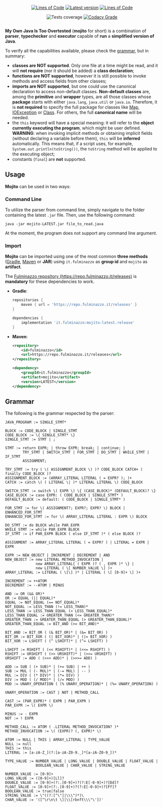 <p align="center">
    <a href="https://app.codacy.com/gh/Fulminazzo/mojito/"><img src="https://fulminazzo.it/badge/code/Fulminazzo/mojito?type=code" alt="Lines of Code" /></a>
    <a href="../../releases/latest"><img src="https://img.shields.io/github/v/release/Fulminazzo/mojito?display_name=tag&color=red" alt="Latest version" /></a>
    <a href="https://app.codacy.com/gh/Fulminazzo/mojito/"><img src="https://fulminazzo.it/badge/code/Fulminazzo/mojito?type=test" alt="Lines of Code" /></a>
</p>
<p align="center">
    <img src="https://fulminazzo.it/badge/coverage/Fulminazzo/mojito/gradle.yml" alt="Tests coverage" />
    <a href="https://app.codacy.com/gh/Fulminazzo/mojito/dashboard?utm_source=gh&utm_medium=referral&utm_content=&utm_campaign=Badge_grade"><img src="https://app.codacy.com/project/badge/Grade/c9b24e43cb7c4658975624cc9862a8d3" alt="Codacy Grade" /></a>
</p>
<p align="center">
    <img src="https://img.shields.io/badge/Yes%2C%20I%20love-writing%20tests-00aa00?style=for-the-badge&labelColor=1FE417" alt="" />
</p>

**My Own Java Is Too Overtested** (**mojito** for short) is a combination of **parser**, **typechecker** and **executor**
capable of **run** a **simplified version of Java**.

To verify all the capabilities available, please check the [grammar](#grammar), but in summary:
- **classes are NOT supported**. Only one file at a time might be read, and it will **not require** (nor it should be added)
  a **class declaration**;
- **functions are NOT supported**, however it is still possible to invoke methods and access fields from other classes;
- **imports are NOT supported**, but one could use the canonical declaration to access non-default classes.
  **Non-default classes** are, among the **primitive** and **wrapper** types, are all those classes whose **package**
  starts with either `java.lang`, `java.util` or `java.io`. Therefore, it is **not required** to specify the full
  package for classes like [Map](https://docs.oracle.com/javase/8/docs/api/java/util/Map.html),
  [IOException](https://docs.oracle.com/javase/8/docs/api/java/io/IOException.html) or
  [Class](https://docs.oracle.com/javase/8/docs/api/java/lang/Class.html).
  For others, the full **canonical name** will be needed.
- the `this` keyword will have a special meaning: it will refer to the **object currently executing the program**,
  which might be user defined. **WARNING**: when invoking implicit methods or obtaining implicit fields (without declaring
  a variable before them), `this` will be **inferred** automatically.
  This means that, if a script uses, for example, `System.out.println(toString())`, the `toString` method will be
  applied to the executing object;
- constants (`final`) are **not** supported.

## Usage
**Mojito** can be used in two ways:

### Command Line
To utilize the parser from command line, simply navigate to the folder containing the latest `.jar` file.
Then, use the following command:

```
java -jar mojito-LATEST.jar file_to_read.java
```

At the moment, the program does not support any command line argument.

### Import
**Mojito** can be imported using one of the most common **three methods** ([Gradle](https://gradle.org/),
[Maven](https://maven.apache.org/) or **JAR**) using `it.fulminazzo` as **group id** and `mojito` as **artifact**.

The [Fulminazzo repository (https://repo.fulminazzo.it/releases)](https://repo.fulminazzo.it/releases)
is **mandatory** for these dependencies to work.

- **Gradle**:
  ```groovy
  repositories {
      maven { url = 'https://repo.fulminazzo.it/releases' }
  }

  dependencies {
      implementation 'it.fulminazzo:mojito:latest.release'
  }
  ```
- **Maven**:
  ```xml
  <repository>
      <id>fulminazzo</id>
      <url>https://repo.fulminazzo.it/releases</url>
  </repository>
  ```
  ```xml
  <dependency>
      <groupId>it.fulminazzo</groupId>
      <artifact>mojito</artifact>
      <version>LATEST</version>
  </dependency>
  ```

[//]: # (TODO: program starting point)

## Grammar
The following is the grammar respected by the parser:

```
JAVA_PROGRAM := SINGLE_STMT*

BLOCK := CODE_BLOCK | SINGLE_STMT
CODE_BLOCK := \{ SINGLE_STMT* \}
SINGLE_STMT := STMT | ;

STMT := return EXPR; | throw EXPR; break; | continue; | 
        TRY_STMT | SWITCH_STMT | FOR_STMT | DO_STMT | WHILE_STMT | IF_STMT
        ASSIGNMENT;

TRY_STMT := try ( \( ASSIGNMENT_BLOCK \) )? CODE_BLOCK CATCH+ ( finally CODE_BLOCK )?
ASSIGNMENT_BLOCK := (ARRAY_LITERAL LITERAL ( = EXPR? ); )+
CATCH := catch \( ( LITERAL \| )* LITERAL LITERAL \) CODE_BLOCK

SWITCH_STMT := switch \( EXPR \) \{ (CASE_BLOCK)* (DEFAULT_BLOCK)? \}
CASE_BLOCK := case EXPR: ( CODE_BLOCK | SINGLE_STMT* )
DEFAULT_BLOCK := default: ( CODE_BLOCK | SINGLE_STMT* )

FOR_STMT := for \( ASSIGNMENT?; EXPR?; EXPR? \) BLOCK | ENHANCED_FOR_STMT
ENHANCED_FOR_STMT := for \( ARRAY_LITERAL LITERAL : EXPR \) BLOCK

DO_STMT := do BLOCK while PAR_EXPR
WHILE_STMT := while PAR_EXPR BLOCK
IF_STMT := if PAR_EXPR BLOCK ( else IF_STMT )* ( else BLOCK )?

ASSIGNMENT := ARRAY_LITERAL LITERAL ( = EXPR? ) | LITERAL = EXPR | EXPR

EXPR := NEW_OBJECT | INCREMENT | DECREMENT | AND
NEW_OBJECT := new LITERAL METHOD_INVOCATION |
              new ARRAY_LITERAL{ ( EXPR )? ( , EXPR )* \} |
              new LITERAL ( \[ NUMBER_VALUE \] )+
ARRAY_LITERAL := LITERAL ( \[\] )* | LITERAL ( \[ [0-9]+ \] )+

INCREMENT := ++ATOM
DECREMENT := --ATOM | MINUS

AND := OR (&& OR)*
OR := EQUAL (|| EQUAL)*
EQUAL := NOT_EQUAL (== NOT_EQUAL)* 
NOT_EQUAL := LESS_THAN (!= LESS_THAN)* 
LESS_THAN := LESS_THAN_EQUAL (< LESS_THAN_EQUAL)* 
LESS_THAN_EQUAL := GREATER_THAN (<= GREATER_THAN)* 
GREATER_THAN := GREATER_THAN_EQUAL (> GREATER_THAN_EQUAL)* 
GREATER_THAN_EQUAL := BIT_AND (>= BIT_AND)*

BIT_AND := BIT_OR ( (& BIT_OR)* | (&= BIT_OR) )
BIT_OR := BIT_XOR ( (| BIT_XOR)* | (|= BIT_XOR) )
BIT_XOR := LSHIFT ( (^ LSHIFT)* | (^= LSHIFT) )

LSHIFT := RSHIFT ( (<< RSHIFT)* | (<<= RSHIFT) )
RSHIFT := URSHIFT ( (>> URSHIFT)* | (>>= URSHIFT) )
URSHIFT := ADD ( (>>> ADD)* | (>>>= ADD) )

ADD := SUB ( (+ SUB)* | (+= SUB) | ++ )
SUB := MUL ( (- MUL)* | (-= MUL) | -- )
MUL := DIV ( (* DIV)* | (*= DIV) )
DIV := MOD ( (/ MOD)* | (/= MOD) )
MOD := UNARY_OPERATION ( (% UNARY_OPERATION)* | (%= UNARY_OPERATION) )

UNARY_OPERATION := CAST | NOT | METHOD_CALL

CAST := (PAR_EXPR)* ( EXPR | PAR_EXPR )
PAR_EXPR := \( EXPR \)

MINUS := - EXPR
NOT := ! EXPR

METHOD_CALL := ATOM ( .LITERAL METHOD_INVOCATION? )*
METHOD_INVOCATION := \( (EXPR)? (, EXPR)* \)

ATOM := NULL | THIS | ARRAY_LITERAL | TYPE_VALUE
NULL := null
THIS := this
LITERAL := [a-zA-Z_](?:[a-zA-Z0-9._]*[a-zA-Z0-9_])*

TYPE_VALUE := NUMBER_VALUE | LONG_VALUE | DOUBLE_VALUE | FLOAT_VALUE |
              BOOLEAN_VALUE | CHAR_VALUE | STRING_VALUE

NUMBER_VALUE := [0-9]+
LONG_VALUE := ([0-9]+)[Ll]?
DOUBLE_VALUE := [0-9]+(?:.[0-9]+)?(?:E[-0-9]+)?[Dd]?
FLOAT_VALUE := [0-9]+(?:.[0-9]+)?(?:E[-0-9]+)?[Ff]?
BOOLEAN_VALUE := true|false
STRING_VALUE := \"((?:[^\"]|\\\")*)\
CHAR_VALUE := '([^\r\n\t \]|\\[rbnft\\\"\'])'
```
